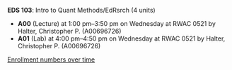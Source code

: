 **EDS 103**: Intro to Quant Methods/EdRsrch (4 units)

- **A00** (Lecture) at 1:00 pm–3:50 pm on Wednesday at RWAC 0521 by Halter, Christopher P. (A00696726)
- **A01** (Lab) at 4:00 pm–4:50 pm on Wednesday at RWAC 0521 by Halter, Christopher P. (A00696726)

[Enrollment numbers over time](./EDS103.tsv)
